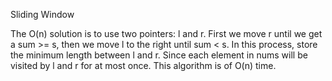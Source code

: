 Sliding Window

The O(n) solution is to use two pointers: l and r. First we move r until we get a sum >= s, then we move l to the right until sum < s. In this process, store the minimum length between l and r. Since each element in nums will be visited by l and r for at most once. This algorithm is of O(n) time.
